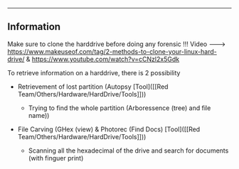 --- ---

<h2>Information</h2>

Make sure to clone the harddrive before doing any forensic !!!
	Video ---> https://www.makeuseof.com/tag/2-methods-to-clone-your-linux-hard-drive/ & https://www.youtube.com/watch?v=cCNzl2x5Gdk

To retrieve information on a harddrive, there is 2 possibility

- Retrievement of lost partition (Autopsy [Tool]([[Red Team/Others/Hardware/HardDrive/Tools]]))
	- Trying to find the whole partition (Arboressence (tree) and file name))

- File Carving (GHex (view) & Photorec (Find Docs) [Tool]([[Red Team/Others/Hardware/HardDrive/Tools]]))
	- Scanning all the hexadecimal of the drive and search for documents (with finguer print)